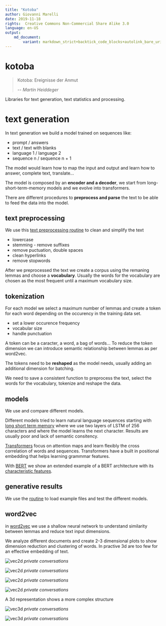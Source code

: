 ```yaml
---
title: "Kotoba"
author: Giovanni Marelli
date: 2019-11-18
rights:  Creative Commons Non-Commercial Share Alike 3.0
language: en-US
output: 
	md_document:
		variant: markdown_strict+backtick_code_blocks+autolink_bare_uris+markdown_github
---
```


# kotoba

> Kotoba: Ereignisse der Anmut 
>
> -- <cite>Martin Heiddeger</cite>


Libraries for text generation, text statistics and processing.

# text generation

In text generation we build a model trained on sequences like:

* prompt / answers
* text / text with blanks
* language 1 / language 2
* sequence n / sequence n + 1

The model would learn how to map the input and output and learn how to answer, complete text, translate...

The model is composed by an **encoder and a decoder**, we start from long-short-term-memory models and we evolve into transformers.

There are different procedures to **preprocess and parse** the text to be able to feed the data into the model.

## text preprocessing

We use this [text preprocessing routine](https://github.com/sabeiro/kotoba/kotoba/clean_text.py) to clean and simplify the text

* lowercase
* stemming - remove suffixes
* remove puctuation, double spaces
* clean hyperlinks
* remove stopwords

After we preprocessed the text we create a corpus using the remaning lemmas and choose a **vocabulary**. Usually the words for the vocabulary are chosen as the most frequent until a maximum vocabulary size.

## tokenization

For each model we select a maximum number of lemmas and create a token for each word depending on the occurency in the training data set. 

* set a lower occurence frequency
* vocabular size
* handle punctuation

A token can be a caracter, a word, a bag of words... To reduce the token dimension we can introduce semantic relationship between lemmas as per word2vec. 

The tokens need to be **reshaped** as the model needs, usually adding an additional dimension for batching.

We need to save a consistent function to preprocess the text, select the words for the vocabulary, tokenize and reshape the data.

## models

We use and compare different models.

Different models tried to learn natural language sequences starting with [long short term memory](https://github.com/sabeiro/kotoba/kotoba/text_gen_lstm.py) where we use two layers of LSTM of 256 characters and where the model learns the next character. Results are usually poor and lack of semantic consitency.

[Transformers](https://github.com/sabeiro/kotoba/kotoba/gen_text_gpt.py) focus on attention maps and learn flexibly the cross correlation of words and sequences. Transformers have a built in positional embedding that helps learning grammmar features. 

With [BERT](https://github.com/sabeiro/kotoba/kotoba/bert_transformer.py) we show an extended example of a BERT architecture with its [characteristic features](https://www.tensorflow.org/text/tutorials/transformer).

## generative results

We use the [routine](https://github.com/sabeiro/kotoba/example/text_translate.py) to load example files and test the different models.

## word2vec

in [word2vec](https://github.com/sabeiro/kotoba/kotoba/word2vec.py) we use a shallow neural network to understand similarity between lemmas and reduce text input dimensions. 

We analyze different documents and create 2-3 dimensional plots to show dimension reduction and clustering of words. In practive 3d are too few for an effective embedding of text.

![vec2d](../f/f_kotoba/vec2d_1.png "vect 2d")
_private conversations_

![vec2d](../f/f_kotoba/vec2d_4.png "vect 2d")
_private conversations_

![vec2d](../f/f_kotoba/vec2d_5.png "vect 2d")
_private conversations_

![vec2d](../f/f_kotoba/vec2d_7.png "vect 2d")
_private conversations_

A 3d representation shows a more complex structure

![vec3d](../f/f_kotoba/vec3d_2.png "vect 2d")
_private conversations_

![vec3d](../f/f_kotoba/vec3d_3.png "vect 2d")
_private conversations_




